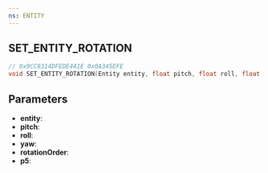 ```yaml
---
ns: ENTITY
---
```

## SET_ENTITY_ROTATION

```c
// 0x9CC8314DFEDE441E 0x0A345EFE
void SET_ENTITY_ROTATION(Entity entity, float pitch, float roll, float yaw, int rotationOrder, BOOL p5);
```

## Parameters
* **entity**:
* **pitch**:
* **roll**:
* **yaw**:
* **rotationOrder**:
* **p5**:
